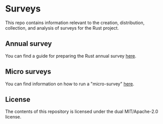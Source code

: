 # Surveys

This repo contains information relevant to the creation, distribution, collection, and analysis of surveys for the Rust project.

## Annual survey
You can find a guide for preparing the Rust annual survey [here](annual-survey.md).

## Micro surveys
You can find information on how to run a "micro-survey" [here](micro-surveys.md).

## License
The contents of this repository is licensed under the dual MIT/Apache-2.0 license.
